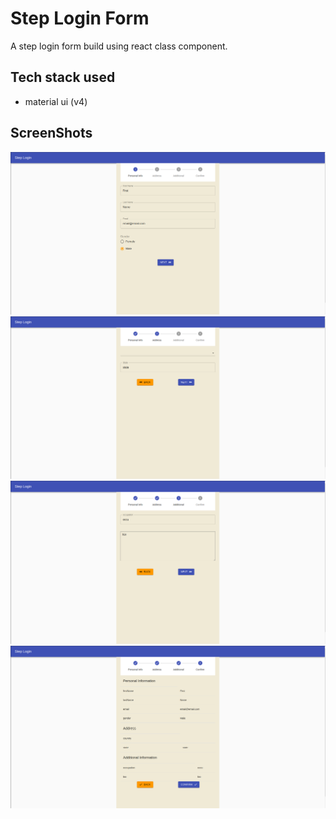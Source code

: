 # Step Login Form
A step login form build using react class component.
## Tech stack used
* material ui (v4)

## ScreenShots
![ss1](./ss/ss1.png)
![ss2](./ss/ss2.png)
![ss3](./ss/ss3.png)
![ss4](./ss/ss4.png)
